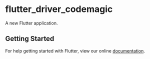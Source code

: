 # flutter_driver_codemagic

A new Flutter application.

## Getting Started

For help getting started with Flutter, view our online
[documentation](https://flutter.io/).
